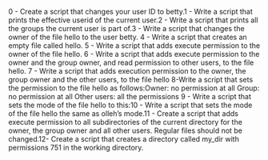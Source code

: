 0 - Create a script that changes your user ID to betty.1 - Write a script that prints the effective userid of the current user.2 - Write a script that prints all the groups the current user is part of.3 - Write a script that changes the owner of the file hello to the user betty. 4 - Write a script that creates an empty file called hello. 5 - Write a script that adds execute permission to the owner of the file hello. 6 - Write a script that adds execute permission to the owner and the group owner, and read permission to other users, to the file hello. 7 - Write a script that adds execution permission to the owner, the group owner and the other users, to the file hello 8-Write a script that sets the permission to the file hello as follows:Owner: no permission at all  Group: no permission at all Other users: all the permissions 9 - Write a script that sets the mode of the file hello to this:10 - Write a script that sets the mode of the file hello the same as olleh’s mode.11 - Create a script that adds execute permission to all subdirectories of the current directory for the owner, the group owner and all other users. Regular files should not be changed.12- Create a script that creates a directory called my_dir with permissions 751 in the working directory.
